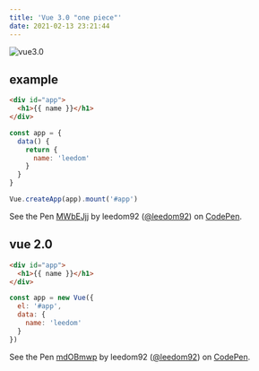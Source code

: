 ```yaml
---
title: 'Vue 3.0 "one piece"'
date: 2021-02-13 23:21:44
---
```


![vue3.0](vue3-one-piece.png)

## example

```html
<div id="app">
  <h1>{{ name }}</h1>
</div>
```

```js
const app = {
  data() {
    return {
      name: 'leedom'
    }
  }
}

Vue.createApp(app).mount('#app')
```

<p class='codepen' data-height='300' data-theme-id='dark' data-preview='true' data-default-tab='result' data-lazy='true' data-editable='true' data-slug-hash='MWbEJjj'>
  <span>See the Pen <a href='https://codepen.io/leedom92/pen/MWbEJjj'>
  MWbEJjj</a> by leedom92 (<a href='https://codepen.io/leedom92'>@leedom92</a>)
  on <a href='https://codepen.io'>CodePen</a>.</span>
</p>
<script async src='https://static.codepen.io/assets/embed/ei.js'></script>

## vue 2.0

```html
<div id="app">
  <h1>{{ name }}</h1>
</div>
```


```js
const app = new Vue({
  el: '#app',
  data: {
    name: 'leedom'
  }
})
```

<p class='codepen' data-height='300' data-theme-id='dark' data-preview='true' data-default-tab='result' data-editable='true' data-slug-hash='mdOBmwp'>
  <span>See the Pen <a href='https://codepen.io/leedom92/pen/mdOBmwp'>
  mdOBmwp</a> by leedom92 (<a href='https://codepen.io/leedom92'>@leedom92</a>)
  on <a href='https://codepen.io'>CodePen</a>.</span>
</p>
